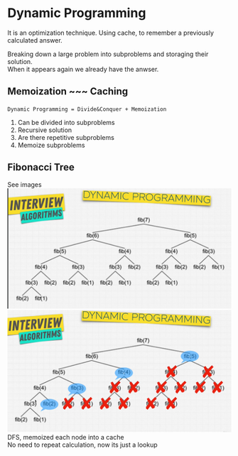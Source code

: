 # Dynamic Programming

It is an optimization technique. Using cache, to remember a previously calculated answer. 

Breaking down a large problem into subproblems and storaging their solution.  
When it appears again we already have the anwser.

## Memoization ~~~ Caching

`Dynamic Programming = Divide&Conquer + Memoization`

1. Can be divided into subproblems
2. Recursive solution
3. Are there repetitive subproblems
4. Memoize subproblems


## Fibonacci Tree
See images
![DP](./Memorized.png)
![DP](./Memorized2.png)
DFS, memoized each node into a cache  
No need to repeat calculation, now its just a lookup
